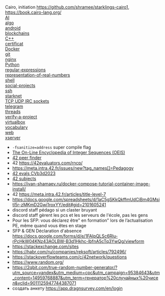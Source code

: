 Cairo, initiation https://github.com/shramee/starklings-cairo1, https://book.cairo-lang.org/  
[AI](https://github.com/akostrik/general-culture/blob/main/AI.md)  
[algo](https://github.com/akostrik/general-culture/blob/main/algo.md)  
[android](https://github.com/akostrik/general-culture/blob/main/android.md)  
[blockchains](https://github.com/akostrik/general-culture/blob/main/blockchains.md)  
[C++](https://github.com/akostrik/CPP_modules_42)  
[certificat](https://github.com/akostrik/general-culture/blob/main/certificat.md)  
[Docker](https://github.com/akostrik/general-culture/blob/main/docker.md)  
[git](https://github.com/akostrik/general-culture/blob/main/git.md)  
[nginx](https://github.com/akostrik/general-culture/blob/main/nginx.md)  
[Python](https://github.com/akostrik/Python-for-Data-Science)  
[regular-expressions](https://github.com/akostrik/general-culture/blob/main/regular-expressions.md)  
[representation-of-real-numbers](https://github.com/akostrik/general-culture/blob/main/representation-of-real-numbers.md)  
[shell](https://github.com/akostrik/general-culture/blob/main/shell.md)  
[social-projects](https://github.com/akostrik/general-culture/blob/main/social-projects.md)  
[ssh](https://github.com/akostrik/general-culture/blob/main/ssh.md)  
[starknet](https://github.com/akostrik/general-culture/blob/main/git.md)  
[TCP UDP IRC sockets](https://github.com/akostrik/general-culture/blob/main/TCP.md)  
[telegram](https://github.com/akostrik/general-culture/blob/main/telegram.md)  
[threads](https://github.com/akostrik/general-culture/blob/main/threads.md)  
[verify-a-project](https://github.com/akostrik/general-culture/blob/main/verify-a-project.md)  
[virtualbox](https://github.com/akostrik/general-culture/blob/main/virtualbox.md)  
[vocabulary](https://github.com/akostrik/general-culture/blob/main/vocabulary.md)  
[web](https://github.com/akostrik/general-culture/blob/main/web.md)  
[xserver](https://github.com/akostrik/general-culture/blob/main/xserver.md)  


* `-fsanitize=address` super compile flag
* [The On-Line Encyclopedia of Integer Sequences (OEIS)](https://oeis.org/)
* [42 peer finder](https://find-peers.codam.nl/Paris)
* 42 https://42evaluators.com/rncp/
* https://meta.intra.42.fr/issues/new?tag_names[]=Pedagogy
* [42 evals CVb3d2023](https://rphlr.github.io/42-Evals/) 
* [42 subjects](https://github.com/rphlr/42-Subjects)
* https://ivan-shamaev.ru/docker-compose-tutorial-container-image-install/  
* 42 https://meta.intra.42.fr/articles/title-level-7
* https://docs.google.com/spreadsheets/d/1aC5gSKkQkffmUdCiBm4GMsitl5r-zMKmD2Gwi1roxYY/edit#gid=2101605241
* discord staff pédago si un claster bruyant
* discord staff gèrent les pcs et les serveurs de l'école, pas les gens
* Pour les SFP: vous déclarez être" en formation" lors de l’actualisation PE, même quand vous êtes en stage
* SFP & GEN Déclaration d'absence https://docs.google.com/forms/d/e/1FAIpQLSc6Rlu-rPcHkW04KNz43AOLBW-B3d1Hkhc-lbfnA5cTq3YwQg/viewform
* https://stackexchange.com/sites
* https://habr.com/ru/companies/reksoft/articles/792496/ 
* https://stackoverflowteams.com/c/42network/questions
* https://www.random.org/
* https://2qbit.com/true-random-number-generator/?utm_source=yandex&utm_medium=cpc&utm_campaign=95384643&utm_content=14959768887&utm_term=генератор%20случайных%20чисел&yclid=9011125947744387071
* создать анкету https://app.dragnsurvey.com/en/login
